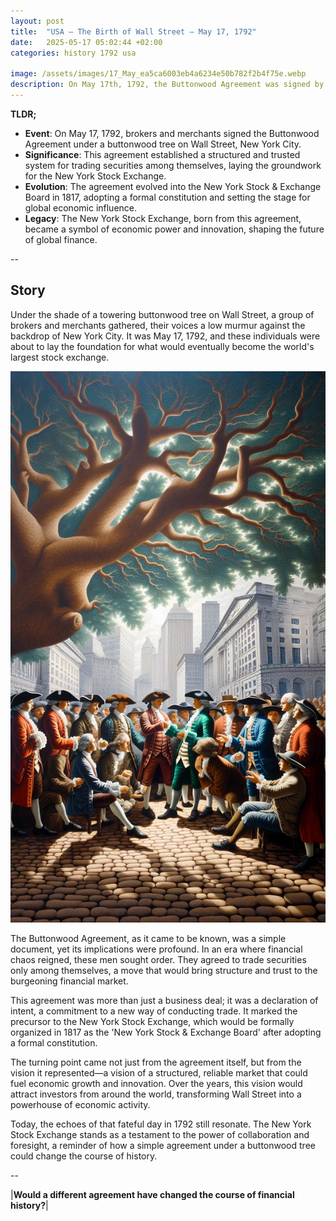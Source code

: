 ```yaml
---
layout: post
title:  "USA – The Birth of Wall Street – May 17, 1792"
date:   2025-05-17 05:02:44 +02:00
categories: history 1792 usa

image: /assets/images/17_May_ea5ca6003eb4a6234e50b782f2b4f75e.webp
description: On May 17th, 1792, the Buttonwood Agreement was signed by 24 stockbrokers and merchants in New York City, marking the beginnings of the New York Stock Exchange. This agreement set rules for trading securities and established a commission rate.
---
```


**TLDR;**
- **Event**: On May 17, 1792, brokers and merchants signed the Buttonwood Agreement under a buttonwood tree on Wall Street, New York City.
- **Significance**: This agreement established a structured and trusted system for trading securities among themselves, laying the groundwork for the New York Stock Exchange.
- **Evolution**: The agreement evolved into the New York Stock & Exchange Board in 1817, adopting a formal constitution and setting the stage for global economic influence.
- **Legacy**: The New York Stock Exchange, born from this agreement, became a symbol of economic power and innovation, shaping the future of global finance.

--


## Story
Under the shade of a towering buttonwood tree on Wall Street, a group of brokers and merchants gathered, their voices a low murmur against the backdrop of New York City. It was May 17, 1792, and these individuals were about to lay the foundation for what would eventually become the world's largest stock exchange.

![Image](/assets/images/17_May_ea5ca6003eb4a6234e50b782f2b4f75e.webp)

The Buttonwood Agreement, as it came to be known, was a simple document, yet its implications were profound. In an era where financial chaos reigned, these men sought order. They agreed to trade securities only among themselves, a move that would bring structure and trust to the burgeoning financial market.

This agreement was more than just a business deal; it was a declaration of intent, a commitment to a new way of conducting trade. It marked the precursor to the New York Stock Exchange, which would be formally organized in 1817 as the 'New York Stock & Exchange Board' after adopting a formal constitution.

The turning point came not just from the agreement itself, but from the vision it represented—a vision of a structured, reliable market that could fuel economic growth and innovation. Over the years, this vision would attract investors from around the world, transforming Wall Street into a powerhouse of economic activity.

Today, the echoes of that fateful day in 1792 still resonate. The New York Stock Exchange stands as a testament to the power of collaboration and foresight, a reminder of how a simple agreement under a buttonwood tree could change the course of history.


--

|**Would a different agreement have changed the course of financial history?**|

